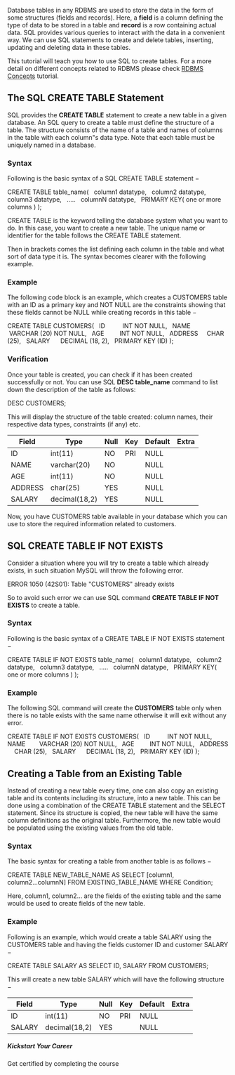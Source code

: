 Database tables in any RDBMS are used to store the data in the form of some structures (fields and records). Here, a **field** is a column defining the type of data to be stored in a table and **record** is a row containing actual data. SQL provides various queries to interact with the data in a convenient way. We can use SQL statements to create and delete tables, inserting, updating and deleting data in these tables.

This tutorial will teach you how to use SQL to create tables. For a more detail on different concepts related to RDBMS please check [RDBMS Concepts](https://www.tutorialspoint.com/sql/sql/sql-rdbms-concepts.htm) tutorial.

## The SQL CREATE TABLE Statement

SQL provides the **CREATE TABLE** statement to create a new table in a given database. An SQL query to create a table must define the structure of a table. The structure consists of the name of a table and names of columns in the table with each column"s data type. Note that each table must be uniquely named in a database.

### Syntax

Following is the basic syntax of a SQL CREATE TABLE statement −

CREATE TABLE table_name(   column1 datatype,   column2 datatype,   column3 datatype,   .....   columnN datatype,   PRIMARY KEY( one or more columns ) );

CREATE TABLE is the keyword telling the database system what you want to do. In this case, you want to create a new table. The unique name or identifier for the table follows the CREATE TABLE statement.

Then in brackets comes the list defining each column in the table and what sort of data type it is. The syntax becomes clearer with the following example.

### Example

The following code block is an example, which creates a CUSTOMERS table with an ID as a primary key and NOT NULL are the constraints showing that these fields cannot be NULL while creating records in this table −

CREATE TABLE CUSTOMERS(   ID          INT NOT NULL,   NAME        VARCHAR (20) NOT NULL,   AGE         INT NOT NULL,   ADDRESS     CHAR (25),   SALARY      DECIMAL (18, 2),   PRIMARY KEY (ID) );

### Verification

Once your table is created, you can check if it has been created successfully or not. You can use SQL **DESC table_name** command to list down the description of the table as follows:

DESC CUSTOMERS;

This will display the structure of the table created: column names, their respective data types, constraints (if any) etc.

| **Field** | **Type**      | **Null** | **Key** | **Default** | **Extra** |
| --------- | ------------- | -------- | ------- | ----------- | --------- |
| ID        | int(11)       | NO       | PRI     | NULL        |           |
| NAME      | varchar(20)   | NO       |         | NULL        |           |
| AGE       | int(11)       | NO       |         | NULL        |           |
| ADDRESS   | char(25)      | YES      |         | NULL        |           |
| SALARY    | decimal(18,2) | YES      |         | NULL        |           |

Now, you have CUSTOMERS table available in your database which you can use to store the required information related to customers.

## SQL CREATE TABLE IF NOT EXISTS

Consider a situation where you will try to create a table which already exists, in such situation MySQL will throw the following error.

ERROR 1050 (42S01): Table "CUSTOMERS" already exists

So to avoid such error we can use SQL command **CREATE TABLE IF NOT EXISTS** to create a table.

### Syntax

Following is the basic syntax of a CREATE TABLE IF NOT EXISTS statement −

CREATE TABLE IF NOT EXISTS table_name(   column1 datatype,   column2 datatype,   column3 datatype,   .....   columnN datatype,   PRIMARY KEY( one or more columns ) );

### Example

The following SQL command will create the **CUSTOMERS** table only when there is no table exists with the same name otherwise it will exit without any error.

CREATE TABLE IF NOT EXISTS CUSTOMERS(   ID          INT NOT NULL,   NAME        VARCHAR (20) NOT NULL,   AGE         INT NOT NULL,   ADDRESS     CHAR (25),   SALARY      DECIMAL (18, 2),   PRIMARY KEY (ID) );

## Creating a Table from an Existing Table

Instead of creating a new table every time, one can also copy an existing table and its contents including its structure, into a new table. This can be done using a combination of the CREATE TABLE statement and the SELECT statement. Since its structure is copied, the new table will have the same column definitions as the original table. Furthermore, the new table would be populated using the existing values from the old table.

### Syntax

The basic syntax for creating a table from another table is as follows −

CREATE TABLE NEW_TABLE_NAME AS SELECT \[column1, column2...columnN\] FROM EXISTING_TABLE_NAME WHERE Condition;

Here, column1, column2... are the fields of the existing table and the same would be used to create fields of the new table.

### Example

Following is an example, which would create a table SALARY using the CUSTOMERS table and having the fields customer ID and customer SALARY −

CREATE TABLE SALARY AS SELECT ID, SALARY FROM CUSTOMERS;

This will create a new table SALARY which will have the following structure −

| **Field** | **Type**      | **Null** | **Key** | **Default** | **Extra** |
| --------- | ------------- | -------- | ------- | ----------- | --------- |
| ID        | int(11)       | NO       | PRI     | NULL        |           |
| SALARY    | decimal(18,2) | YES      |         | NULL        |           |

##### **Kickstart Your Career**

Get certified by completing the course
